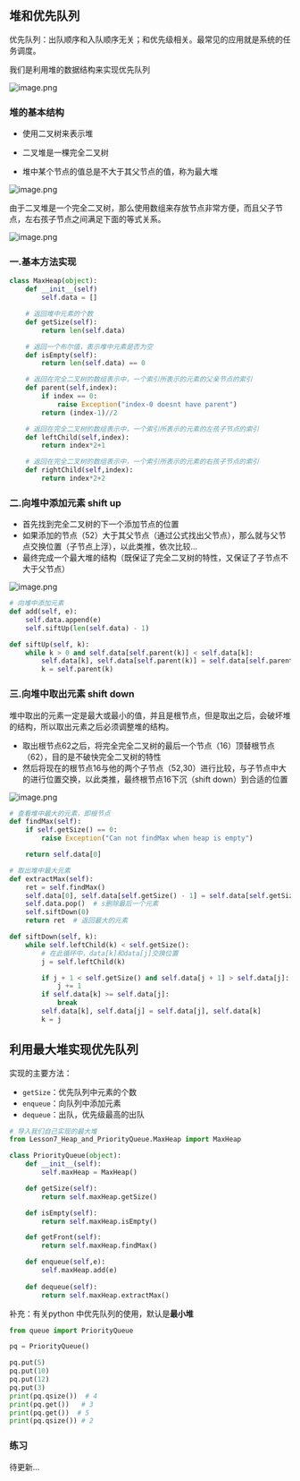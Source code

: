 ## 堆和优先队列

优先队列：出队顺序和入队顺序无关；和优先级相关。最常见的应用就是系统的任务调度。

我们是利用堆的数据结构来实现优先队列

![image.png](https://upload-images.jianshu.io/upload_images/6853111-8e89a8a641f7a819.png?imageMogr2/auto-orient/strip%7CimageView2/2/w/1240)

### 堆的基本结构

* 使用二叉树来表示堆

* 二叉堆是一棵完全二叉树
* 堆中某个节点的值总是不大于其父节点的值，称为最大堆

![image.png](https://upload-images.jianshu.io/upload_images/6853111-12576410b710e7db.png?imageMogr2/auto-orient/strip%7CimageView2/2/w/1240)

由于二叉堆是一个完全二叉树，那么使用数组来存放节点非常方便，而且父子节点，左右孩子节点之间满足下面的等式关系。

![image.png](https://upload-images.jianshu.io/upload_images/6853111-d5b9f12d77e56c7a.png?imageMogr2/auto-orient/strip%7CimageView2/2/w/1240)

### 一.基本方法实现

```python
class MaxHeap(object):
    def __init__(self)
        self.data = []

    # 返回堆中元素的个数
    def getSize(self):
        return len(self.data)

    # 返回一个布尔值，表示堆中元素是否为空
    def isEmpty(self):
        return len(self.data) == 0

    # 返回在完全二叉树的数组表示中，一个索引所表示的元素的父亲节点的索引
    def parent(self,index):
        if index == 0:
            raise Exception("index-0 doesnt have parent")
        return (index-1)//2

    # 返回在完全二叉树的数组表示中，一个索引所表示的元素的左孩子节点的索引
    def leftChild(self,index):
        return index*2+1

    # 返回在完全二叉树的数组表示中，一个索引所表示的元素的右孩子节点的索引
    def rightChild(self,index):
        return index*2+2
```

### 二.向堆中添加元素 shift up

* 首先找到完全二叉树的下一个添加节点的位置
* 如果添加的节点（52）大于其父节点（通过公式找出父节点），那么就与父节点交换位置（子节点上浮），以此类推，依次比较...
* 最终完成一个最大堆的结构（既保证了完全二叉树的特性，又保证了子节点不大于父节点）

![image.png](https://upload-images.jianshu.io/upload_images/6853111-e9d7e06acc2fb484.png?imageMogr2/auto-orient/strip%7CimageView2/2/w/1240)

```python
# 向堆中添加元素
def add(self, e):
    self.data.append(e)
    self.siftUp(len(self.data) - 1)

def siftUp(self, k):
    while k > 0 and self.data[self.parent(k)] < self.data[k]:
        self.data[k], self.data[self.parent(k)] = self.data[self.parent(k)], self.data[k]
        k = self.parent(k)
```

### 三.向堆中取出元素 shift down

堆中取出的元素一定是最大或最小的值，并且是根节点，但是取出之后，会破坏堆的结构，所以取出元素之后必须调整堆的结构。

* 取出根节点62之后，将完全完全二叉树的最后一个节点（16）顶替根节点（62），目的是不破快完全二叉树的特性
* 然后将现在的根节点16与他的两个子节点（52,30）进行比较，与子节点中大的进行位置交换，以此类推，最终根节点16下沉（shift down）到合适的位置

![image.png](https://upload-images.jianshu.io/upload_images/6853111-e29bd48f87537518.png?imageMogr2/auto-orient/strip%7CimageView2/2/w/1240)

```python
# 查看堆中最大的元素，即根节点
def findMax(self):
    if self.getSize() == 0:
        raise Exception("Can not findMax when heap is empty")

    return self.data[0]

# 取出堆中最大元素
def extractMax(self):
    ret = self.findMax()
    self.data[0], self.data[self.getSize() - 1] = self.data[self.getSize() - 1], self.data[0]
    self.data.pop()  # s删除最后一个元素
    self.siftDown(0)
    return ret  # 返回最大的元素

def siftDown(self, k):
    while self.leftChild(k) < self.getSize():
        # 在此循环中，data[k]和data[j]交换位置
        j = self.leftChild(k)

        if j + 1 < self.getSize() and self.data[j + 1] > self.data[j]:
            j += 1
        if self.data[k] >= self.data[j]:
            break
        self.data[k], self.data[j] = self.data[j], self.data[k]
        k = j
```



## 利用最大堆实现优先队列

实现的主要方法：

- `getSize`：优先队列中元素的个数
- `enqueue`：向队列中添加元素
- `dequeue`：出队，优先级最高的出队

```python
# 导入我们自己实现的最大堆
from Lesson7_Heap_and_PriorityQueue.MaxHeap import MaxHeap

class PriorityQueue(object):
    def __init__(self):
        self.maxHeap = MaxHeap()

    def getSize(self):
        return self.maxHeap.getSize()

    def isEmpty(self):
        return self.maxHeap.isEmpty()

    def getFront(self):
        return self.maxHeap.findMax()

    def enqueue(self,e):
        self.maxHeap.add(e)
        
    def dequeue(self):
        return self.maxHeap.extractMax()
```

补充：有关python 中优先队列的使用，默认是**最小堆**

```python
from queue import PriorityQueue

pq = PriorityQueue()

pq.put(5)
pq.put(10)
pq.put(12)
pq.put(3)
print(pq.qsize())  # 4
print(pq.get())   # 3
print(pq.get())  # 5
print(pq.qsize()) # 2
```

### 练习

待更新...